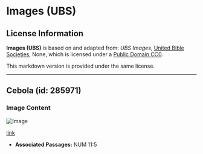 # Images (UBS)

## License Information

**Images (UBS)** is based on and adapted from: _UBS Images_, [United Bible Societies](https://unitedbiblesocieties.org/), None, which is licensed under a [Public Domain CC0](https://creativecommons.org/public-domain/cc0/).

This markdown version is provided under the same license.



--------------------------------

## Cebola (id: 285971)

### Image Content

![Image](https://cdn.aquifer.bible/aquifer-content/resources/Media/WEB-0684_onion.jpg)

[link](https://cdn.aquifer.bible/aquifer-content/resources/Media/WEB-0684_onion.jpg)

* **Associated Passages:** NUM 11:5

